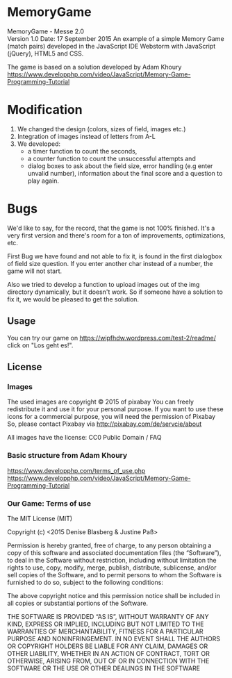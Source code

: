# MemoryGame

MemoryGame - Messe 2.0   
Version 1.0  Date: 17 September 2015
An example of a simple Memory Game (match pairs) developed in the JavaScript IDE Webstorm with JavaScript (jQuery), HTML5 and CSS.

The game is based on a solution developed by Adam Khoury
https://www.developphp.com/video/JavaScript/Memory-Game-Programming-Tutorial

# Modification
1. We changed the design (colors, sizes of field, images etc.)
2. Integration of images instead of letters from A-L
3. We developed:
   - a timer function to count the seconds, 
   - a counter function to count the unsuccessful attempts and
   - dialog boxes to ask about the field size, error handling (e.g enter unvalid number), information about the final score       and a question to play again.

# Bugs 

We'd like to say, for the record, that the game is not 100% finished. It's a very first version and there's room for a ton of improvements, optimizations, etc.

First Bug we have found and not able to fix it, is found in the first dialogbox of field size question. If you enter another char instead of a number, the game will not start.

Also we tried to develop a function to upload images out of the img directory dynamically, but it doesn't work. So if someone have a solution to fix it, we would be pleased to get the solution.

## Usage

You can try our game on https://wipfhdw.wordpress.com/test-2/readme/
click on "Los geht es!".


## License

### Images

The used images are copyright © 2015 of pixabay You can freely redistribute it and use it for your personal purpose. If you want to use these icons for a commercial purpose, you will need the permission of Pixabay So, please contact Pixabay via http://pixabay.com/de/servcie/about

All images have the license:
CC0 Public Domain / FAQ

### Basic structure from Adam Khoury
https://www.developphp.com/terms_of_use.php
https://www.developphp.com/video/JavaScript/Memory-Game-Programming-Tutorial

### Our Game: Terms of use

The MIT License (MIT)

Copyright (c) <2015 Denise Blasberg & Justine Paß>

Permission is hereby granted, free of charge, to any person obtaining a copy
of this software and associated documentation files (the “Software”), to deal
in the Software without restriction, including without limitation the rights
to use, copy, modify, merge, publish, distribute, sublicense, and/or sell
copies of the Software, and to permit persons to whom the Software is
furnished to do so, subject to the following conditions:

The above copyright notice and this permission notice shall be included in
all copies or substantial portions of the Software.

THE SOFTWARE IS PROVIDED “AS IS”, WITHOUT WARRANTY OF ANY KIND, EXPRESS OR
IMPLIED, INCLUDING BUT NOT LIMITED TO THE WARRANTIES OF MERCHANTABILITY,
FITNESS FOR A PARTICULAR PURPOSE AND NONINFRINGEMENT. IN NO EVENT SHALL THE
AUTHORS OR COPYRIGHT HOLDERS BE LIABLE FOR ANY CLAIM, DAMAGES OR OTHER
LIABILITY, WHETHER IN AN ACTION OF CONTRACT, TORT OR OTHERWISE, ARISING FROM,
OUT OF OR IN CONNECTION WITH THE SOFTWARE OR THE USE OR OTHER DEALINGS IN
THE SOFTWARE

